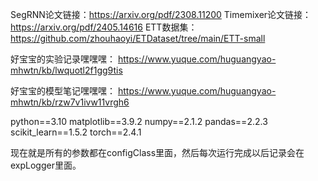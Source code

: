 SegRNN论文链接：https://arxiv.org/pdf/2308.11200
Timemixer论文链接：https://arxiv.org/pdf/2405.14616
ETT数据集：https://github.com/zhouhaoyi/ETDataset/tree/main/ETT-small

好宝宝的实验记录嘿嘿嘿：
https://www.yuque.com/huguangyao-mhwtn/kb/lwquotl2f1gg9tis

好宝宝的模型笔记嘿嘿嘿：
https://www.yuque.com/huguangyao-mhwtn/kb/rzw7v1ivw11vrgh6

python==3.10
matplotlib==3.9.2
numpy==2.1.2
pandas==2.2.3
scikit_learn==1.5.2
torch==2.4.1

现在就是所有的参数都在configClass里面，然后每次运行完成以后记录会在expLogger里面。